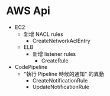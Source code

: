 # AWS Api

- EC2
  - 新增 NACL rules
    - CreateNetworkAclEntry
  - ELB
    - 新增 listener rules
      - CreateRule
- CodePipeline
  - "執行 Pipeline 時候的通知" 的異動
    - CreateNotificationRule
    - UpdateNotificationRule
